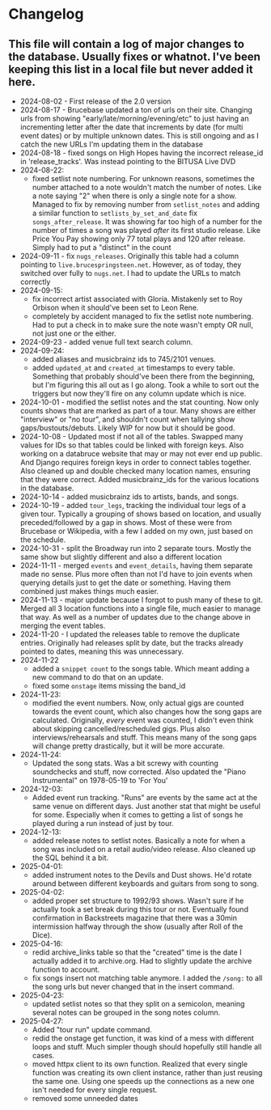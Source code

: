 # Changelog

## This file will contain a log of major changes to the database. Usually fixes or whatnot. I've been keeping this list in a local file but never added it here.

- 2024-08-02 - First release of the 2.0 version
- 2024-08-17 - Brucebase updated a ton of urls on their site. Changing urls from showing "early/late/morning/evening/etc" to just having an incrementing letter after the date that increments by date (for multi event dates) or by multiple unknown dates. This is still ongoing and as I catch the new URLs I'm updating them in the database
- 2024-08-18 - fixed songs on High Hopes having the incorrect release_id in 'release_tracks'. Was instead pointing to the BITUSA Live DVD
- 2024-08-22:
  - fixed setlist note numbering. For unknown reasons, sometimes the number attached to a note wouldn't match the number of notes. Like a note saying "2" when there is only a single note for a show. Managed to fix by removing number from `setlist_notes` and adding a similar function to `setlists_by_set_and_date`
    fix `songs_after_release`. It was showing far too high of a number for the number of times a song was played _after_ its first studio release. Like Price You Pay showing only 77 total plays and 120 after release. Simply had to put a "distinct" in the count
- 2024-09-11 - fix `nugs_releases`. Originally this table had a column pointing to `live.brucespringsteen.net`. However, as of today, they switched over fully to `nugs.net`. I had to update the URLs to match correctly
- 2024-09-15:
  - fix incorrect artist associated with Gloria. Mistakenly set to Roy Orbison when it should've been set to Leon Rene.
  - completely by accident managed to fix the setlist note numbering. Had to put a check in to make sure the note wasn't empty OR null, not just one or the either.
- 2024-09-23 - added venue full text search column.
- 2024-09-24:
  - added aliases and musicbrainz ids to 745/2101 venues.
  - added `updated_at` and `created_at` timestamps to every table. Something that probably should've been there from the beginning, but I'm figuring this all out as I go along. Took a while to sort out the triggers but now they'll fire on any column update which is nice.
- 2024-10-01 - modified the setlist notes and the stat counting. Now only counts shows that are marked as part of a tour. Many shows are either "interview" or "no tour", and shouldn't count when tallying show gaps/bustouts/debuts. Likely WIP for now but it should be good.
- 2024-10-08 - Updated most if not all of the tables. Swapped many values for IDs so that tables could be linked with foreign keys. Also working on a databruce website that may or may not ever end up public. And Django requires foreign keys in order to connect tables together. Also cleaned up and double checked many location names, ensuring that they were correct. Added musicbrainz_ids for the various locations in the database.
- 2024-10-14 - added musicbrainz ids to artists, bands, and songs.
- 2024-10-19 - added `tour_legs`, tracking the individual tour legs of a given tour. Typically a grouping of shows based on location, and usually preceded/followed by a gap in shows. Most of these were from Brucebase or Wikipedia, with a few I added on my own, just based on the schedule.
- 2024-10-31 - split the Broadway run into 2 separate tours. Mostly the same show but slightly different and also a different location
- 2024-11-11 - merged `events` and `event_details`, having them separate made no sense. Plus more often than not I'd have to join events when querying details just to get the date or something. Having them combined just makes things much easier.
- 2024-11-13 - major update because I forgot to push many of these to git. Merged all 3 location functions into a single file, much easier to manage that way. As well as a number of updates due to the change above in merging the event tables.
- 2024-11-20 - I updated the releases table to remove the duplicate entries. Originally had releases split by date, but the tracks already pointed to dates, meaning this was unnecessary.
- 2024-11-22
  - added a `snippet count` to the songs table. Which meant adding a new command to do that on an update.
  - fixed some `onstage` items missing the band_id
- 2024-11-23:
  - modified the event numbers. Now, only actual gigs are counted towards the event count, which also changes how the song gaps are calculated. Originally, _every_ event was counted, I didn't even think about skipping cancelled/rescheduled gigs. Plus also interviews/rehearsals and stuff. This means many of the song gaps will change pretty drastically, but it will be more accurate.
- 2024-11-24:
  - Updated the song stats. Was a bit screwy with counting soundchecks and stuff, now corrected. Also updated the "Piano Instrumental" on 1978-05-19 to 'For You'
- 2024-12-03:
  - Added event run tracking. "Runs" are events by the same act at the same venue on different days. Just another stat that might be useful for some. Especially when it comes to getting a list of songs he played during a run instead of just by tour.
- 2024-12-13:
  - added release notes to setlist notes. Basically a note for when a song was included on a retail audio/video release. Also cleaned up the SQL behind it a bit.
- 2025-04-01:
  - added instrument notes to the Devils and Dust shows. He'd rotate around between different keyboards and guitars from song to song.
- 2025-04-02:
  - added proper set structure to 1992/93 shows. Wasn't sure if he actually took a set break during this tour or not. Eventually found confirmation in Backstreets magazine that there was a 30min intermission halfway through the show (usually after Roll of the Dice).
- 2025-04-16:
  - redid archive_links table so that the "created" time is the date I actually added it to archive.org. Had to slightly update the archive function to account.
  - fix songs insert not matching table anymore. I added the `/song:` to all the song urls but never changed that in the insert command.
- 2025-04-23:
  - updated setlist notes so that they split on a semicolon, meaning several notes can be grouped in the song notes column.
- 2025-04-27:
  - Added "tour run" update command.
  - redid the onstage get function, it was kind of a mess with different loops and stuff. Much simpler though should hopefully still handle all cases.
  - moved httpx client to its own function. Realized that every single function was creating its own client instance, rather than just reusing the same one. Using one speeds up the connections as a new one isn't needed for every single request.
  - removed some unneeded dates